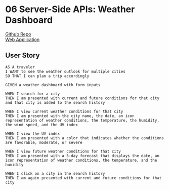 # 06 Server-Side APIs: Weather Dashboard


[Github Repo](https://github.com/kylegrabski/Weather-Dashboard)
<br>
[Web Application](https://kylegrabski.github.io/Weather-Dashboard/)


## User Story

```
AS A traveler
I WANT to see the weather outlook for multiple cities
SO THAT I can plan a trip accordingly
```



```
GIVEN a weather dashboard with form inputs

WHEN I search for a city
THEN I am presented with current and future conditions for that city and that city is added to the search history

WHEN I view current weather conditions for that city
THEN I am presented with the city name, the date, an icon representation of weather conditions, the temperature, the humidity, the wind speed, and the UV index

WHEN I view the UV index
THEN I am presented with a color that indicates whether the conditions are favorable, moderate, or severe

WHEN I view future weather conditions for that city
THEN I am presented with a 5-day forecast that displays the date, an icon representation of weather conditions, the temperature, and the humidity

WHEN I click on a city in the search history
THEN I am again presented with current and future conditions for that city
```
